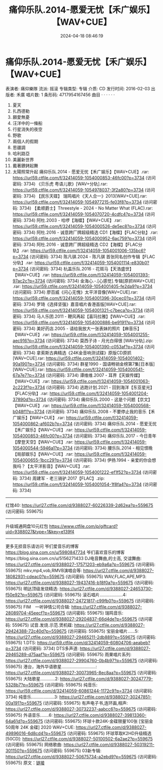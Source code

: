 ﻿---
title: 痛仰乐队.2014-愿爱无忧【禾广娱乐】【WAV+CUE】
date: 2024-04-18 08:46:19
categories: WAV车载音乐、镜像
tags: 华语中文
---
# 痛仰乐队.2014-愿爱无忧【禾广娱乐】【WAV+CUE】

表演者: 痛仰樂隊
流派: 摇滚
专辑类型: 专辑
介质: CD
发行时间: 2016-02-03
出版者: 禾廣
唱片数: 1
条形码: 4717954167456
曲目 · · · · · ·
1. 夏天
2. 扎西德勒
3. 願愛無憂
4. 汪洋中的一條船
5. 行星消失的夜空
6. 野歌
7. 兩個人的假期
8. 思疆調
9. 哈利路亞
10. 美麗新世界
11. 戴著鐐銬起舞
12. 太陽照常升起
痛仰乐队.2014 - 愿爱无忧【禾广娱乐】【WAV+CUE】.rar: https://url59.ctfile.com/f/32414059-1054000853-46fc00?p=3734
(访问密码: 3734)
《贝乐虎 粤语儿歌》[WAV+分轨].rar: https://url59.ctfile.com/f/32414059-1054978037-3f2a80?p=3734
(访问密码: 3734)
【民乐天碟】 瑞鸣唱片《天人合一》2013[WAV+CUE].rar: https://url59.ctfile.com/f/32414059-1054977215-fe03f8?p=3734
(访问密码: 3734)
【柔顺爵士】Threestyle - 2024 - No Matter What (FLAC).rar: https://url59.ctfile.com/f/32414059-1054070720-4cdfc4?p=3734
(访问密码: 3734)
阿杜.2003 - 哈啰【海蝶】【WAV+CUE】.rar: https://url59.ctfile.com/f/32414059-1054000526-de5ec8?p=3734
(访问密码: 3734)
阿杜.2016 - 诚意跨厂牌超级精选 CD1【海蝶】【FLAC分轨】.rar: https://url59.ctfile.com/f/32414059-1054000952-6ac759?p=3734
(访问密码: 3734)
阿杜.2016 - 诚意跨厂牌超级精选 CD2【海蝶】【FLAC分轨】.rar: https://url59.ctfile.com/f/32414059-1054001006-135bc6?p=3734
(访问密码: 3734)
陈凡骐.2024 - 陈凡骐 首张同名创作专辑【FLAC分轨】.rar: https://url59.ctfile.com/f/32414059-1054001114-e830b0?p=3734
(访问密码: 3734)
杭盖乐队.2016 - 花斑马【天浩盛世】【WAV+CUE】.rar: https://url59.ctfile.com/f/32414059-1054001393-97ac2c?p=3734
(访问密码: 3734)
金海心.-.[心感觉].专辑[原抓WAV+CUE] .rar: https://url59.ctfile.com/f/32414059-1054001405-fe2da9?p=3734
(访问密码: 3734)
廖百威《问心无愧》太平洋音像[WAV+CUE].rar: https://url59.ctfile.com/f/32414059-1054001396-30cec0?p=3734
(访问密码: 3734)
罗琦《选择坚强》嘉音唱片香港首版[WAV+CUE].rar: https://url59.ctfile.com/f/32414059-1054001321-c7beca?p=3734
(访问密码: 3734)
马人乐团.2011 - 鞭风再起【喜玛拉雅】【WAV+CUE】.rar: https://url59.ctfile.com/f/32414059-1054000886-be9191?p=3734
(访问密码: 3734)
美好药店.2005 - 请给我放大一张表妹的照片【麻音乐】【WAV+CUE】.rar: https://url59.ctfile.com/f/32414059-1054001255-aec916?p=3734
(访问密码: 3734)
莫西子诗 - 月光白得很 [WAV分轨].zip: https://url59.ctfile.com/f/32414059-1054001390-c053af?p=3734
(访问密码: 3734)
拿索斯古典精选《24K金音响测试碟》原版CD原抓[WAV+CUE].rar: https://url59.ctfile.com/f/32414059-1054001402-90a190?p=3734
(访问密码: 3734)
群星1990 - 国语畅销金榜第7集[日本版][WAV+CUE].rar: https://url59.ctfile.com/f/32414059-1054000541-67a7e7?p=3734
(访问密码: 3734)
谭维维.2007 - 耳界【天娱传媒】【WAV+CUE】.rar: https://url59.ctfile.com/f/32414059-1054001063-2c223f?p=3734
(访问密码: 3734)
逃跑计划.2021 - 回到海洋【东亚星光】【FLAC分轨】.rar: https://url59.ctfile.com/f/32414059-1054001204-37890d?p=3734
(访问密码: 3734)
痛仰乐队.2000 - 这是个问题【京文】【WAV+CUE】.rar: https://url59.ctfile.com/f/32414059-1054000568-b048f1?p=3734
(访问密码: 3734)
痛仰乐队.2008 - 不要停止我的音乐【禾广娱乐】【WAV+CUE】.rar: https://url59.ctfile.com/f/32414059-1054000862-af602b?p=3734
(访问密码: 3734)
痛仰乐队.2014 - 愿爱无忧【禾广娱乐】【WAV+CUE】.rar: https://url59.ctfile.com/f/32414059-1054000853-46fc00?p=3734
(访问密码: 3734)
痛仰乐队.2017 - 今日青年【摩登天空】【WAV+CUE】.rar: https://url59.ctfile.com/f/32414059-1054000544-5946a1?p=3734
(访问密码: 3734)
腰乐队.2014 - 相见恨晚【局部娱乐】【WAV+CUE】.rar: https://url59.ctfile.com/f/32414059-1054000655-1bcc29?p=3734
(访问密码: 3734)
伊扬.1994 - 亲爱的你会想我吗？【太平洋影音】【WAV+CUE】.rar: https://url59.ctfile.com/f/32414059-1054001222-ef1f52?p=3734
(访问密码: 3734)
周建军 - 老三骑驴.2017【FLAC】.zip: https://url59.ctfile.com/f/32414059-1054001054-1f8fa4?p=3734
(访问密码: 3734)
----------------------------------------------------------------------------------------
红馆40: https://url27.ctfile.com/d/9388027-60226339-2d62ea?p=559675
(访问密码: 559675)
*****************************************************
升级城通网盘10元红包 https://www.ctfile.com/p/giftcard?uid=9388027&type=1&key=e139f4
**************************
更多无损音乐请访问
爷们爱音乐的博客
https://blog.sina.com.cn/u/5980847734
爷们喜欢音乐的博客https://blog.sina.com.cn/u/5156271433
DJ电音舞曲,的士高, 交谊舞曲: https://url27.ctfile.com/d/9388027-17571203-eb9a6a?p=559675
(访问密码: 559675)
mkv,mp4,vob,RMVB演唱会等: https://url27.ctfile.com/d/9388027-18082931-cdeac0?p=559675
(访问密码: 559675)
WAV,FLAC,APE,MP3: https://url27.ctfile.com/d/9388027-19437416-b18f0a?p=559675
(访问密码: 559675)
明达顶级发烧精选: https://url27.ctfile.com/d/9388027-24653730-f50e92?p=559675
(访问密码: 559675)
滚石唱片...................4: https://url27.ctfile.com/d/9388027-24721817-c99fb0?p=559675
(访问密码: 559675)
FIM　一听钟情公司合辑: https://url27.ctfile.com/d/9388027-28089704-45eecf?p=559675
(访问密码: 559675)
瑞鸣音乐: https://url27.ctfile.com/d/9388027-29204837-66d4de?p=559675
(访问密码: 559675)
试音.发烧.示范.煲机碟: https://url27.ctfile.com/d/9388027-29424388-72c40d?p=559675
(访问密码: 559675)
宝丽金唱片......5: https://url27.ctfile.com/d/9388027-29465211-2db889?p=559675
(访问密码: 559675)
1.DTS: https://url59.ctfile.com/d/32414059-60804706-aeabeb?p=3734
(访问密码: 3734)
DTS多声道: https://url27.ctfile.com/d/9388027-29465289-d75aaf?p=559675
(访问密码: 559675)
雨果唱片系列: https://url27.ctfile.com/d/9388027-29904760-0b4b97?p=559675
(访问密码: 559675)
港台，海外华语歌星............................: https://url27.ctfile.com/d/9388027-30073965-8ec8aa?p=559675
(访问密码: 559675)
大陆歌星............2: https://url27.ctfile.com/d/9388027-30247779-5328b7?p=559675
(访问密码: 559675)
纯音乐: https://url59.ctfile.com/d/32414059-60861244-1172c9?p=3734
(访问密码: 3734)
纯音乐...................3: https://url27.ctfile.com/d/9388027-30247851-00a191?p=559675
(访问密码: 559675)
有声电子书,连环画,相声: https://url27.ctfile.com/d/9388027-30732237-aabcc6?p=559675
(访问密码: 559675)
外语音乐.......6: https://url27.ctfile.com/d/9388027-39813360-64a61d?p=559675
(访问密码: 559675)
环球十款24K-金碟限量100张 [宝丽金50周年 24K 金碟] 2020 WAV+CUE: https://url27.ctfile.com/d/9388027-49896016-6d8cd4?p=559675
(访问密码: 559675)
环球萃取K2HD升级精选[50CD]: https://url27.ctfile.com/d/9388027-50100502-6a2ae2?p=559675
(访问密码: 559675)
网络歌曲: https://url27.ctfile.com/d/9388027-50319211-301150?p=559675
(访问密码: 559675)
03新专辑: https://url27.ctfile.com/d/9388027-50675734-a2ebd9?p=559675
(访问密码: 559675)
原文：[链接](https://blog.sina.com.cn/s/blog_1647c7e760103157s.html)